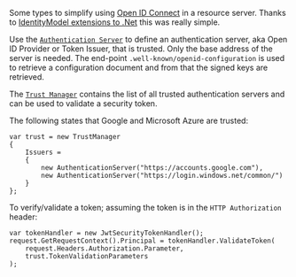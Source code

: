 Some types to simplify using [Open ID Connect](http://openid.net/) in a resource server.  Thanks to [IdentityModel extensions to .Net](https://github.com/MSOpenTech/azure-activedirectory-identitymodel-extensions-for-dotnet) this was really simple.
  
Use the [`Authentication Server`](AuthenticationServer.cs) to define an authentication server, aka Open ID Provider or Token Issuer, 
that is trusted.  Only the base address of the server is needed.  The end-point `.well-known/openid-configuration`
is used to retrieve a configuration document and from that the signed keys are retrieved.

The [`Trust Manager`](TrustManager.cs) contains the list of all trusted authentication servers and can be
used to validate a security token.

The following states that Google and Microsoft Azure are trusted:

	var trust = new TrustManager
	{
		Issuers = 
		{
			new AuthenticationServer("https://accounts.google.com"),
			new AuthenticationServer("https://login.windows.net/common/")
        }
	};

To verify/validate a token; assuming the token is in the `HTTP Authorization` header:

	var tokenHandler = new JwtSecurityTokenHandler();
	request.GetRequestContext().Principal = tokenHandler.ValidateToken(
		request.Headers.Authorization.Parameter,
		trust.TokenValidationParameters
	);

